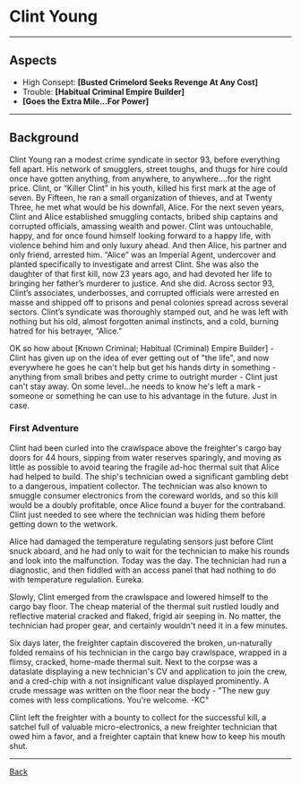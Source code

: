 # Clint Young
___

## Aspects
 - High Consept: **[Busted Crimelord Seeks Revenge At Any Cost]**
 - Trouble: **[Habitual Criminal Empire Builder]**
 - **[Goes the Extra Mile...For Power]**

___
## Background
Clint Young ran a modest crime syndicate in sector 93, before everything fell apart. His network of smugglers, street toughs, and thugs for hire could once have gotten anything, from anywhere, to anywhere….for the right price. Clint, or “Killer Clint” in his youth, killed his first mark at the age of seven. By Fifteen, he ran a small organization of thieves, and at Twenty Three, he met what would be his downfall, Alice. For the next seven years, Clint and Alice established smuggling contacts, bribed ship captains and corrupted officials, amassing wealth and power. Clint was untouchable, happy, and for once found himself looking forward to a happy life, with violence behind him and only luxury ahead. And then Alice, his partner and only friend, arrested him. “Alice” was an Imperial Agent, undercover and planted specifically to investigate and arrest Clint. She was also the daughter of that first kill, now 23 years ago, and had devoted her life to bringing her father’s murderer to justice. And she did. Across sector 93, Clint’s associates, underbosses, and corrupted officials were arrested en masse and shipped off to prisons and penal colonies spread across several sectors. Clint’s syndicate was thoroughly stamped out, and he was left with nothing but his old, almost forgotten animal instincts, and a cold, burning hatred for his betrayer, “Alice.”

OK so how about [Known Criminal; Habitual (Criminal) Empire Builder] - Clint has given up on the idea of ever getting out of "the life", and now everywhere he goes he can't help but get his hands dirty in something - anything from small bribes and petty crime to outright murder - Clint just can't stay away. On some level...he needs to know he's left a mark - someone or something he can use to his advantage in the future. Just in case.

### First Adventure

Clint had been curled into the crawlspace above the freighter's cargo bay doors for 44 hours, sipping from water reserves sparingly, and moving as little as possible to avoid tearing the fragile ad-hoc thermal suit that Alice had helped to build. The ship's technician owed a significant gambling debt to a dangerous, impatient collector. The technician was also known to smuggle consumer electronics from the coreward worlds, and so this kill would be a doubly profitable, once Alice found a buyer for the contraband. Clint just needed to see where the technician was hiding them before getting down to the wetwork.

Alice had damaged the temperature regulating sensors just before Clint snuck aboard, and he had only to wait for the technician to make his rounds and look into the malfunction. Today was the day. The technician had run a diagnostic, and then fiddled with an access panel that had nothing to do with temperature regulation. Eureka.

Slowly, Clint emerged from the crawlspace and lowered himself to the cargo bay floor. The cheap material of the thermal suit rustled loudly and reflective material cracked and flaked, frigid air seeping in. No matter, the technician had proper gear, and certainly wouldn't need it in a few minutes. 

Six days later, the freighter captain discovered the broken, un-naturally folded remains of his technician in the cargo bay crawlspace, wrapped in a flimsy, cracked, home-made thermal suit. Next to the corpse was a dataslate displaying a new technician's CV and application to join the crew, and a cred-chip with a not insignificant value displayed prominently. A crude message was written on the floor near the body - "The new guy comes with less complications. You're welcome. -KC"

Clint left the freighter with a bounty to collect for the successful kill, a satchel full of valuable micro-electronics, a new freighter technician that owed him a favor, and a freighter captain that knew how to keep his mouth shut.

___
[Back](Players.md)